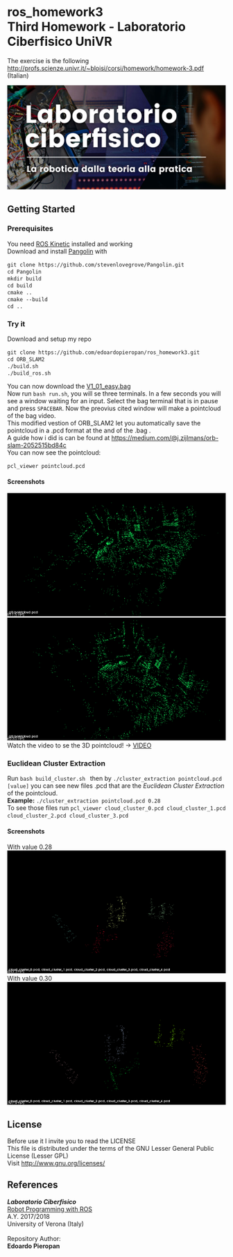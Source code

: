 # ros_homework3 <br >Third Homework - Laboratorio Ciberfisico UniVR

The exercise is the following <http://profs.scienze.univr.it/~bloisi/corsi/homework/homework-3.pdf> (Italian)

![laboratorio ciberfisico](images/cyberphysical-lab.jpg)

## Getting Started

### Prerequisites

You need [ROS Kinetic](http://wiki.ros.org/kinetic/Installation) installed and working <br >
Download and install [Pangolin](https://github.com/stevenlovegrove/Pangolin) with <br> 
```
git clone https://github.com/stevenlovegrove/Pangolin.git
cd Pangolin
mkdir build
cd build
cmake ..
cmake --build
cd ..
```

### Try it
Download and setup my repo <br>
```
git clone https://github.com/edoardopieropan/ros_homework3.git
cd ORB_SLAM2
./build.sh
./build_ros.sh
```
You can now download the [V1_01_easy.bag](http://robotics.ethz.ch/~asl-datasets/ijrr_euroc_mav_dataset/vicon_room1/V1_01_easy/V1_01_easy.bag)<br>
Now run `bash run.sh`, you will se three terminals. In a few seconds you will see a window waiting for an input. Select the bag terminal that is in pause and press `SPACEBAR`. Now the preovius cited window will make a pointcloud of the bag video.<br>
This modified vestion of ORB_SLAM2 let you automatically save the pointcloud in a .pcd format at the and of the .bag .<br>
A guide how i did is can be found at <https://medium.com/@j.zijlmans/orb-slam-2052515bd84c><br>
You can now see the pointcloud:
```
pcl_viewer pointcloud.pcd
```
#### Screenshots
![screenshot3](images/p1.png)
![screenshot4](images/p2.png)
Watch the video to se the 3D pointcloud! -> [VIDEO](https://youtu.be/S3F3WERGyX8)
### Euclidean Cluster Extraction
Run `bash build_cluster.sh ` then by `./cluster_extraction pointcloud.pcd [value]` you can see new files .pcd that are the *Euclidean Cluster Extraction* of the pointcloud.<br>
**Example:** `./cluster_extraction pointcloud.pcd 0.28` <br>
To see those files run `pcl_viewer cloud_cluster_0.pcd cloud_cluster_1.pcd cloud_cluster_2.pcd cloud_cluster_3.pcd`<br>
#### Screenshots
With value 0.28
![screenshot1](images/c1.png)
With value 0.30
![screenshot2](images/c2.png)

## License
Before use it I invite you to read the LICENSE <br >
This file is distributed under the terms of the GNU Lesser General Public License (Lesser GPL) <br >
Visit <http://www.gnu.org/licenses/> <br >

## References

***Laboratorio Ciberfisico*** <br >
[Robot Programming with ROS](http://profs.scienze.univr.it/%7Ebloisi/corsi/ciberfisico.html) <br >
A.Y. 2017/2018 <br >
University of Verona (Italy) <br > <br >
Repository Author: <br >
**Edoardo Pieropan**

